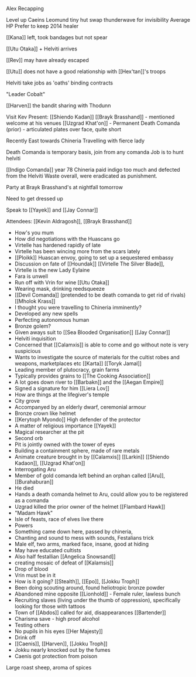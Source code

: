 
Alex Recapping

Level up Caeins
	Leomund tiny hut
	swap thunderwave for invisibility
	Average HP
	Prefer to keep 2014 healer

[[Kana]] left, took bandages but not spear

[[Utu Otaka]] + Helviti arrives

[[Rev]] may have already escaped

[[Utu]] does not have a good relationship with [[Hex'tan]]'s troops

Helviti take jobs as 'oaths' binding contracts

"Leader Cobalt"

[[Harven]] the bandit sharing with Thodunn


Visit Kev
Present: 
	[[Shiendo Kadan]]
	[[Brayk Brasshand]] - mentioned welcome at his venues
	[[Uzgrad Khat'on]] - Permanent Death Comanda (prior) - articulated plates over face, quite short

Recently East towards Chineria
Travelling with fierce lady

Death Comanda is temporary basis, join from any comanda
	Job is to hunt helviti

[[Indigo Comanda]] year 78 
Chineria paid indigo too much and defected from the Helviti Waste overall, were eradicated as punishment.


Party at Brayk Brasshand's at nightfall tomorrow

Need to get dressed up


Speak to [[Yayek]] and [[Jay Connar]]

Attendees:
[[Kevin Aldragosh]], [[Brayk Brasshand]]
- How's you mum
- How did negotiations with the Huascans go
- Virtelle has hardened rapidly of late
- Virtelle has been wincing more from the scars lately
- [[Ploikk]] Huascan envoy, going to set up a sequestered embassy
- Discussion on fate of [[Houndak]]
[[Virtelle The Silver Blade]],
- Virtelle is the new Lady Eylaine
- Fara is unwell
- Run off with Vrin for wine
[[Utu Otaka]]
 - Wearing mask, drinking reedsqueeze
- [[Devil Comanda]] (pretended to be death comanda to get rid of rivals)
[[Mholok Krass]]
- I thought you were travelling to Chineria imminently?
- Developed any new spells
- Perfecting autonomous human
- Bronze golem?
- Given aways suit to [[Sea Blooded Organisation]]
[[Jay Connar]]
- Helviti inquisition
- Concerned that [[Calamxis]] is able to come and go without note is very suspicious
- Wants to investigate the source of materials for the cultist robes and weapons, marketplaces etc
[[Karta]]
[[Toryk Jamal]]
- Leading member of plutocracy, grain farms
- Typically provides grains to [[The Cooking Association]]
- A lot goes down river to [[Barbakn]] and the [[Aegan Empire]]
- Signed a signature for him
[[Liera Lov]]
- How are things at the lifegiver's temple
- City grove
- Accompanyed by an elderly dwarf, ceremonial armour
- Bronze crown like helmet
- [[Kerytoph Myondo]] High defender of the protector
- A matter of religious importance
[[Yayek]]
- Magical researcher at the pit
- Second orb
- Pit is jointly owned with the tower of eyes
- Building a containment sphere, made of rare metals
- Animate creature brought in by [[Calamxis]]
[[Larkin]]
[[Shiendo Kadaon]], [[Uzgrad Khat'on]]
- Interrogating Aru
- Member of gold comanda left behind an orphan called [[Aru]], [[Burahaburan]] 
- He died 
- Hands a death comanda helmet to Aru, could allow you to be registered as a comanda
- Uzgrad killed the prior owner of the helmet
[[Flambard Hawk]]
- "Madam Hawk"
- Isle of feasts, race of elves live there
- Powers
- Something came down here, passed by chineria,
- Chanting and sound to mess with sounds, Festalians trick
- Male elf, two arms, marked face, insane, good at hiding
- May have educated cultists
- Also half festallian
[[Angelica Snowsand]]
 - creating mosaic of defeat of [[Kalamsis]]
 - Drop of blood
- Vrin must be in it
- How is it going?
[[Stealth]], [[Epo]], [[Jokku Troph]]
- Been doing scouting around, found heliotropic bronze powder
- Abandoned mine opposite [[Lionhold]] - Female ruler, lawless bunch
- Recruiting slaves (living under the thumb of oppression), specifically looking for those with tattoos
- Town of [[Abdos]] called for aid, disappearances
[[Bartender]]
- Charisma save - high proof alcohol
- Testing others
- No pupils in his eyes
[[Her Majesty]]
- Drink off
- [[Caenis]], [[Harven]], [[Jokku Troph]]
- Jokku nearly knocked out by the fumes
- Caenis got protection from poison




Large roast sheep, aroma of spices







